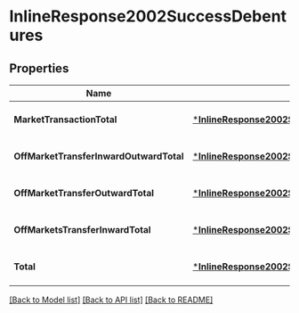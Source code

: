 # InlineResponse2002SuccessDebentures

## Properties
Name | Type | Description | Notes
------------ | ------------- | ------------- | -------------
**MarketTransactionTotal** | [***InlineResponse2002SuccessDebenturesMarketTransactionTotal**](inline_response_200_2_Success_debentures_marketTransactionTotal.md) |  | [optional] [default to null]
**OffMarketTransferInwardOutwardTotal** | [***InlineResponse2002SuccessDebenturesMarketTransactionTotal**](inline_response_200_2_Success_debentures_marketTransactionTotal.md) |  | [optional] [default to null]
**OffMarketTransferOutwardTotal** | [***InlineResponse2002SuccessDebenturesMarketTransactionTotal**](inline_response_200_2_Success_debentures_marketTransactionTotal.md) |  | [optional] [default to null]
**OffMarketsTransferInwardTotal** | [***InlineResponse2002SuccessDebenturesMarketTransactionTotal**](inline_response_200_2_Success_debentures_marketTransactionTotal.md) |  | [optional] [default to null]
**Total** | [***InlineResponse2002SuccessDebenturesMarketTransactionTotal**](inline_response_200_2_Success_debentures_marketTransactionTotal.md) |  | [optional] [default to null]

[[Back to Model list]](../README.md#documentation-for-models) [[Back to API list]](../README.md#documentation-for-api-endpoints) [[Back to README]](../README.md)

